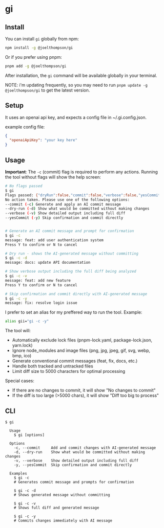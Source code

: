 # gi

## Install

You can install `gi` globally from npm:

```bash
npm install -g @joelthompson/gi
```

Or if you prefer using pnpm:

```bash
pnpm add -g @joelthompson/gi
```

After installation, the `gi` command will be available globally in your terminal.

NOTE: i'm updating frequently, so you may need to run `pnpm update -g @joelthompson/gi` to get the latest version.

## Setup

It uses an openai api key, and expects a config file in ~/.gi.config.json.

example config file:

```json
{
  "openaiApiKey": "your key here"
}
```

## Usage

**Important**: The `-c` (commit) flag is required to perform any actions. Running the tool without flags will show the help screen:

```bash
# No flags passed
$ gi
Flags passed: {"dryRun":false,"commit":false,"verbose":false,"yesCommit":false}
No action taken. Please use one of the following options:
--commit (-c) Generate and apply an AI commit message
--dry-run (-d) Show what would be committed without making changes
--verbose (-v) Show detailed output including full diff
--yesCommit (-y) Skip confirmation and commit directly


# Generate an AI commit message and prompt for confirmation
$ gi -c
message: feat: add user authentication system
Press Y to confirm or N to cancel

# Dry run - shows the AI-generated message without committing
$ gi -c -d
message: docs: update API documentation

# Show verbose output including the full diff being analyzed
$ gi -c -v
message: feat: add new feature
Press Y to confirm or N to cancel

# Skip confirmation and commit directly with AI-generated message
$ gi -c -y
message: fix: resolve login issue
```

I prefer to set an alias for my preffered way to run the tool.
Example:
```bash
alias gii="gi -c -y"
```

The tool will:
- Automatically exclude lock files (pnpm-lock.yaml, package-lock.json, yarn.lock)
- Ignore node_modules and image files (png, jpg, jpeg, gif, svg, webp, bmp, ico)
- Generate conventional commit messages (feat, fix, docs, etc.)
- Handle both tracked and untracked files
- Limit diff size to 5000 characters for optimal processing

Special cases:
- If there are no changes to commit, it will show "No changes to commit"
- If the diff is too large (>5000 chars), it will show "Diff too big to process"

## CLI

```
$ gi

  Usage
    $ gi [options]

  Options
    -c, --commit     Add and commit changes with AI-generated message
    -d, --dry-run    Show what would be committed without making changes
    -v, --verbose    Show detailed output including full diff
    -y, --yesCommit  Skip confirmation and commit directly

  Examples
    $ gi -c
    # Generates commit message and prompts for confirmation
    
    $ gi -c -d
    # Shows generated message without committing
    
    $ gi -c -v
    # Shows full diff and generated message
    
    $ gi -c -y
    # Commits changes immediately with AI message
```

